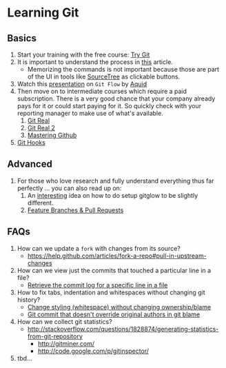# Learning Git

## Basics

1. Start your training with the free course: [Try Git](https://try.github.io)
1. It is important to understand the process in [this](http://nvie.com/posts/a-successful-git-branching-model/) article.
    * Memorizing the commands is not important because those are part of the UI in tools like [SourceTree](https://www.sourcetreeapp.com/) as clickable buttons.
1. Watch this [presentation](https://docs.google.com/presentation/d/11gkl1nfHHU1UQnd1n6Z4IaWeKA8PniqMf3TRTbgwe6c/present?usp=sharing) on `Git Flow` by [Aquid](https://github.com/aquid)
1. Then move on to intermediate courses which require a paid subscription. There is a very good chance that your company already pays for it or could start paying for it. So quickly check with your reporting manager to make use of what's available.
    1. [Git Real](https://www.codeschool.com/courses/git-real)
    1. [Git Real 2](https://www.codeschool.com/courses/git-real-2)
    1. [Mastering Github](https://www.codeschool.com/courses/mastering-github)
1. [Git Hooks](https://www.codeschool.com/screencasts/git-hooks)

## Advanced

1. For those who love research and fully understand everything thus far perfectly ... you can also read up on:
    1. An [interesting](http://blog.rubydubee.com/git/2015/03/01/new-git-flow/) idea on how to do setup gitglow to be slightly different.
    1. [Feature Branches & Pull Requests](https://www.codeschool.com/screencasts/feature-branches-pull-requests)

## FAQs

1. How can we update a `fork` with changes from its source?
    * https://help.github.com/articles/fork-a-repo#pull-in-upstream-changes
1. How can we view just the commits that touched a particular line in a file?
    * [Retrieve the commit log for a specific line in a file](http://stackoverflow.com/questions/8435343/retrieve-the-commit-log-for-a-specific-line-in-a-file)
1. How to fix tabs, indentation and whitespaces without changing git history?
    * [Change styling (whitespace) without changing ownership/blame](http://stackoverflow.com/questions/4112410/git-change-styling-whitespace-without-changing-ownership-blame)
    * [Git commit that doesn't override original authors in git blame](http://stackoverflow.com/questions/3945382/git-commit-that-doesnt-override-original-authors-in-git-blame)
1. How can we collect git statistics?
    * http://stackoverflow.com/questions/1828874/generating-statistics-from-git-repository
        * http://gitminer.com/
        * http://code.google.com/p/gitinspector/
1. tbd...